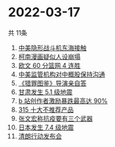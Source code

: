 # 2022-03-17
  共 11条

  <!-- BEGIN -->
  <!-- 最后更新时间:Thu Mar 17 2022 22:20:51 GMT+0000 (Coordinated Universal Time) -->
  1. [中美隐形战斗机东海接触](https://www.zhihu.com/search?q=中美隐形战斗机)
1. [柯南漫画疑似人设崩塌 ](https://www.zhihu.com/search?q=柯南)
1. [欧文 60 分篮网 4 连胜](https://www.zhihu.com/search?q=篮网)
1. [中美监管机构对中概股保持沟通](https://www.zhihu.com/search?q=中美监管机构)
1. [《猎罪图鉴》导演亲自答](https://www.zhihu.com/search?q=猎罪图鉴)
1. [甘肃发生 5.1 级地震](https://www.zhihu.com/search?q=甘肃地震)
1. [b 站创作者激励暴跌最高达 90% ](https://www.zhihu.com/search?q=哔哩哔哩)
1. [315 十大不推荐产品](https://www.zhihu.com/search?q=十大不推荐产品)
1. [张文宏称抗疫要有三个武器](https://www.zhihu.com/search?q=张文宏)
1. [日本发生 7.4 级地震](https://www.zhihu.com/search?q=日本地震)
1. [清朗行动发布会](https://www.zhihu.com/search?q=清朗行动)
  <!-- END -->
  